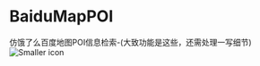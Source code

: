 # BaiduMapPOI
仿饿了么百度地图POI信息检索-(大致功能是这些，还需处理一写细节)
![Smaller icon](/Users/daimingliang/Desktop/MrGitHouse/DMBaiduMapPOI/BaiduMapPOI/BaiduMapPOI.gif")
